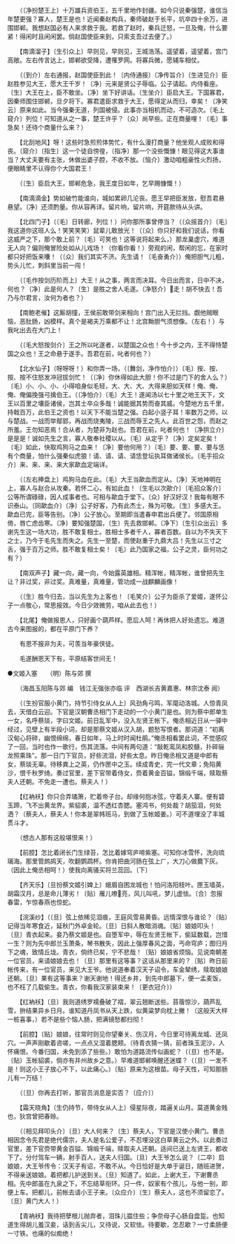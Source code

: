 <!-- { "loadSidebar": true } -->
　　（〔净扮楚王上〕十万雄兵资伯王，五千里地作封疆。如今只说秦强楚，谁信当年楚更强？寡人，楚王是也！近闻秦赵构兵，秦师破赵于长平，坑卒四十余万，进围邯郸。我想赵国必有人来求救于我。若救了赵时，秦兵迁怒，一旦及俺，什么要紧！得闲时且闲闲罢。倘赵国使臣来到，只索支吾过去便了。） 

　　【南滴溜子】〔生引众上〕早则见，早则见，王城浩荡。遥望着，遥望着，宫门高敞。左右传言达上，邯郸欲受降，遭罹罗网。将寡兵微，愿辅车相仗。 

　　（〔到介〕左右通报，赵国使臣到此！〔内侍通报〕〔净传旨介〕〔生进见介〕臣赵胜参见大王，愿大王千岁！〔净〕元来是贤公子辱临。公子请起。内侍看座。〔生〕大王在上，臣不敢坐。〔净〕坐下好讲话。〔生坐介〕臣启大王。下国寡君，因秦师围住邯郸，旦夕将下。寡君遣臣求救于大王，愿得定从而归，幸矣！〔净笑云〕原来如此。当今强秦无道，列国被侵。此事亦当相机而动，不可造次。〔毛上窥介〕列位！可知道从之一事，楚王许乎？〔众〕尚早些。正在商量哩！〔毛〕事急矣！还待个商量什么来？） 

　　【北刮地风】呀！这些时急煎煎体势忙，有什么漫打商量？他坐观人成败和得丧。〔窥介〕〔指生〕这一个徒自傍徨，〔指净〕那一个没些慨慷！眼见得这大事谁当？大丈夫要有主张，休做出婆子腔，不收不放。〔恼介〕激动咱粗豪性火烈扬，便眼睛里不认得你个大国君王！ 

　　（〔生〕臣启大王，邯郸危急，我王度日如年，乞早赐慷慨！） 

　　【南滴滴金】势如破竹能谁向，城如累卵几沦丧。愿王早把臣发放，慰吾君悬悬望。〔净〕还须酌量。你从容再详。留片响，留片响，开筵款待从头讲。 

　　【北四门子】（〔毛〕日转廊，列位！）问你那所事曾停当？（〔众摇首介〕〔毛〕我这道你这班人么！笑笑笑笑）鼠辈儿敢放光！（〔众〕你只好和我们说话，你看这威严之下，那个敢上前？〔毛〕可笑也！这等说将起来么，）那龙巢虚穴，难道无人向？偏则俺冒险处如从儿戏场！（你看你看！）旁观的闲，帮闲的忘，在家时都只好把饭来囔！（〔众〕我们其实不济。先生请！〔毛奋勇介〕）俺把胆气儿粗，势头儿忙，刺斜里当前一闯！ 

　　（〔毛作按剑历阶而上〕大王！从之事，两言而决耳。今日出而言，日中不决，何也？〔净〕此是何人？〔生〕是胜之舍人毛遂。〔净怒介〕走！胡不快去！吾乃与尔君言，汝何为者也？） 

　　【南鲍老催】这厮胡撞，王侯前敢带剑来相向！宫门出入无拦挡。觑他贼眼恼，恶肚肠，凶模样。真个是褐夫万乘都不让！北宫黝胆气须想像。（左右！）与我叱出去在大门上！ 

　　（〔毛大怒按剑介〕王之所以叱遂者，以楚国之众也！今十步之内，王不得恃楚国之众也！王之命悬于遂手。吾君在前，叱者何也？） 

　　【北水仙子】（呀呀呀！）和你弄一场，（〔舞剑，净作怕介〕）〔毛〕按、按、按、按不住怒发冲冠拔剑忙！（〔净〕你休得如此大胆！你不过是门下的舍人么？）〔毛〕小、小、小、小得咱身似毛轻，大、大、大、大得来胆如天样！俺、俺、俺、俺偏挽强弓擒伯王。（〔净怕介〕〔毛〕大王！遂闻汤以七十里之地王天下，文王以百里之壤臣诸侯，岂其士卒众多哉！诚能据其势而奋其威。今楚地方五千里，持戟百万，此伯王之资也！以天下不能当楚之强。白起小竖子耳！率数万之师，以与楚战。一战而举鄢郢，再战而烧夷陵，三战而辱王之先人。此百世之怨，而赵之所羞。王勿知恶焉！合从者，为楚非为赵也。吾君在前，叱者何也！〔净拱立介〕是是是！诚如先生之言，寡人敬奉社稷以从。〔毛〕从定乎？〔净〕定矣定矣！〔毛〕如此，快取鸡狗马之血来！〔净〕要他何用？）〔毛〕要、要、要、要与恁有个商量，怕什么强秦似虎狼！请、请、请、请恁登坛执耳做诸侯长。〔毛手招众介〕来、来、来、来大家歃血定端详。 

　　（〔左右捧盘上〕鸡狗马血在此。〔毛〕大王当歃血而定从。〔净〕天地神明在上，寡人与赵合从攻秦。若怀二心，有如此血！〔生毛以次歃介〕〔毛招众客介〕公等所谓碌碌，因人成事者也。可相与歃血于堂下。〔众〕好汉好汉！我每有眼不识泰山。〔同歃血介〕〔净〕公子好客，乃有此杰士，殊为可敬。〔生〕多感大王。歃血已完，臣等告别。〔净〕公子放心。至期即当遣春申君出兵便了。邻国原相倚，唇亡虑齿寒。〔净〕要知强楚国，〔生〕先去救邯郸。〔净下〕〔生引众出云〕多谢先生这一场大功，胜不敢复相士。胜相士多者千人，寡者百数。自以为不失天下之士，乃今于毛先生而失之。先生一至楚，而使赵重于九鼎大吕！先生以三寸之舌，强于百万之师。胜不敢复相士矣！〔毛〕此乃国家之福，公子之灵，臣何功之有？） 

　　【南双声子】藏一向，藏一向，今始露英雄相。精浑帐，精浑帐，谁曾把先生让？非过奖，非过奖。真难量，真难量，管功成一战麒麟画像！ 

　　（〔生〕胜今归去，当以先生为上客也！〔毛笑介〕公子为臣杀了爱姬，遂怀公子一点敬心，常思报效。今日少效微劳，咱从此去也！） 

　　【北尾】俺做报恩人，只好画个葫芦样。愿后人呵！再休把人好处遗忘。难道古今来图报的，都在平原门下养？ 

　　有恩不报非为夫，可羡当年豪侠徒。 

　　毛遂酬恩天下有，平原结客世间无！

●文姬入塞　　（明）陈与郊 撰 

　　（海昌玉阳陈与郊 编　钱江无强张亦临 评　西湖长吉黄嘉惠、林宗沈泰 阅） 

　　（〔生扮官服小黄门，持节引侍女从人上〕风劲角弓鸣，军麾动洛城。人惊青凤去，天借白云迎。下官是汉朝曹丞相门下走动的一个小黄门是也。则为蔡中郎单生一女，名呼蔡琰，字曰文姬。前日乱军中，没入左贤王帐下。俺丞相近日从一驿中经过，见壁上有半段小词，却是那蔡文姬从汉入胡，题愁写恨者。那词道：“初离汉甸心将碎，幽恨绵绵，春日如年，马上时时闻杜鹃。”俺丞相看罢此词，不觉感叹了一回，当时也作一歌行，伤其流落。中间有两句道：“敲乾鸾凤和胶髓，扑碎骊龙照乘珠”。那一日门下官员，好些流泪，好些太息。昨日俺丞相又道是中郎有女，蔡琰无辜。待移粪上之英，仍作匣中之玉。续成青史，完一代文章；免陷黄沙，恨千秋罗绮。奏过官里，差下官带着侍女，赍着黄金百镒，锦缎千端，赎取蔡夫人还朝。不免走一遭也。蔡夫人！） 

　　【红衲袄】你只合弄璚箫，贮着帝子台。却缘何抱冰弦，守着夫人寨。便有碧玉蹄，飞不出黄龙界。紫貂裘，温不透红杏腮。塞鸿书，何处裁？胡笳泪，何处洒？（蔡夫人，蔡夫人！你本是翠帏班马，到做了玉帐姬姜。）可不道埋没了丰城贯斗才。 

　　（想古人那有这般堪恨来！） 

　　【前腔】怎比着闭长门生绿苔，怎比着嫁穹庐啼紫塞。可知你冰雪怀，洗向琉璃海。那里管鹧鸪天，吹翻鹦鹉杯。你肯把曲河肠在弦上ㄏ，大刀心做爨下灰。（因此上俺丞相呵！）使我向离骚买将兰蕊回。〔下〕 

　　【齐天乐】〔旦扮蔡文姬引婢上〕蛾眉自困龙城也！怕问洛阳枝叶。匣玉墙英，胡霜汉月，总是命儿薄劣！〔贴〕雁儿嘹亮，风儿叫吼，梦儿虚怯。〔合〕忽报春雷，乍惊春燕也惊蛇。 

　　【浣溪纱】（〔旦〕弦上依稀见泪痕，王庭风雪易黄昏。远情深恨与谁论？〔贴〕记得当年寒食近，延秋门外卓金轮。〔旦〕日斜人散暗消魂。〔贴〕娘娘叩头！〔旦〕青衣起来。妾乃蔡文姬是也。自堕军中，辱在左贤王帐下，偷延数载，岂惜一生？则为先中郎兰玉萧条，琴书散失，因此上强厚春风之面，丐命穹庐；图归月下之魂，致情丘垅。青衣，倘终已矣，宁不悲哉！〔贴〕娘娘省烦恼。见说南朝差一位官员，来请娘娘去也！〔旦〕那里有这等事？这话从那里来的？〔贴〕昨日前帐传来，有一位官员，来见大王爷。他说道奉着汉天子诏令，车金辇绣，赎取娘娘还朝。〔旦〕果有这等事来？谢天谢地！得还乡井，到先中郎墓下，便一盂麦饭，也不枉了几载偷生。青衣，你看我汉家装束来！〔更衣冠介〕） 

　　【红衲袄】〔旦〕我则道绣罗襦叠破了褶，翠云翘断送些。苜蓿惊沙，葫芦乱雪，拚结果异乡日月。谁知道丹凤书从天上跌，似黄粱梦向枕上撇！（这般天大样一桩喜事，）若不是些个恼人肠，把满镜愁都扫彻！ 

　　【前腔】〔贴〕娘娘，往常时则见你望秦关、伤汉月，今日里可待离龙城、还凤穴。一声声刚歇着咨嗟，一点点又湿着腮颊。（待青衣猜一猜，前者珠玉泥沙，人怀痛恨。今番归国，未免到添了些些。）敢怕为道路流传似画蛇？（〔旦〕也不是。〔贴〕玉帐貂裘，倘亦有并州故乡之意。）早难道邯郸唤醒还迷蝶？（〔旦〕一发不是！则这小王子放心不下，以此痛心。）〔贴〕原来为这根苗。母子天性，可知那肠儿有一万结！ 

　　（〔旦〕你再去打听，那官员消息是实否？〔应介〕） 

　　【霜天晓角】〔生仍持节，带侍女从人上〕侵星际夜，踏遍关山月。莫道黄金贱也，狄宫曾把春赊。 

　　（〔相见拜叩头介〕〔旦〕大人何来？〔生〕蔡夫人，下官是汉使小黄门。曹丞相因念令先君是绝代儒宗，夫人是名公爱子，不忍埋没这白草黄云之外。以此奏过官里，差下官赍带黄金百镒、锦缎千端，赎取夫人还朝。适间已送上左贤王，都收下了。分付驾车一辆，射手百人，送夫人归国。〔旦〕大王爷怎么说？〔二卒〕启娘娘，大王爷传令：汉天子有诏，不敢不从。今日恰好是大单于诞日，随班进贺，不得亲送娘娘。着把都儿护送到关。〔旦〕知道了。如此，上谢大王，下谢曹丞相。先中郎虽在九泉之下，不忘结草衔环。只一件，奴家有个孩儿，与他一别，即便上车。把都儿，前帐去请小王子来。〔众应介〕〔生〕蔡夫人，这也不须留恋了。〔旦〕黄门大人！） 

　　【青衲袄】我待把孽根儿抛弃者，泪珠儿揾住些；争奈母子心肠自盘踅。也知道生得胡儿羞汉妾，话到舌尖儿，又待说，又软怯。待要歇，怎忍歇？一寸柔肠便一寸铁。也痛的似痴绝！ 

